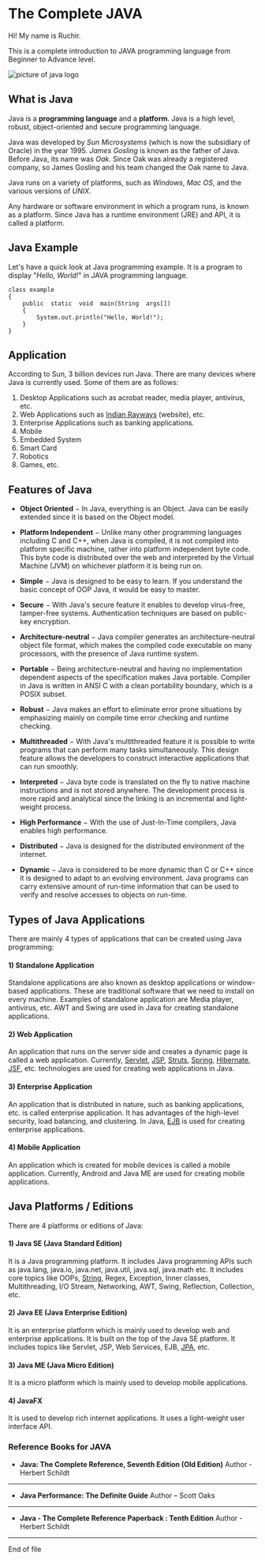 # The Complete JAVA
Hi! My name is Ruchir.

This is a complete introduction to JAVA programming language from Beginner to Advance level.

![picture of java logo](https://tinyurl.com/y3lszoyh)

## What is Java

Java is a  **programming language**  and a  **platform**. Java is a high level, robust, object-oriented and secure programming language.

Java was developed by  _Sun Microsystems_  (which is now the subsidiary of Oracle) in the year 1995.  _James Gosling_  is known as the father of Java. Before Java, its name was  _Oak_. Since Oak was already a registered company, so James Gosling and his team changed the Oak name to Java.

Java runs on a variety of platforms, such as *Windows*, *Mac OS*, and the various versions of *UNIX*. 

Any hardware or software environment in which a program runs, is known as a platform. Since Java has a runtime environment (JRE) and API, it is called a platform.




## Java Example

Let's have a quick look at Java programming example. It is a program to display "*Hello, World!*" in JAVA programming language.

    class example
    {
    	public  static  void  main(String  args[])
    	{
    		System.out.println("Hello, World!");
    	}
    }



## Application

According to Sun, 3 billion devices run Java. There are many devices where Java is currently used. Some of them are as follows:

1.  Desktop Applications such as acrobat reader, media player, antivirus, etc.
2.  Web Applications such as [Indian Rayways](https://www.irctc.co.in/) (website), etc.
3.  Enterprise Applications such as banking applications.
4.  Mobile
5.  Embedded System
6.  Smart Card
7.  Robotics
8.  Games, etc.



## Features of Java

-   **Object Oriented**  − In Java, everything is an Object. Java can be easily extended since it is based on the Object model.
    
-   **Platform Independent**  − Unlike many other programming languages including C and C++, when Java is compiled, it is not compiled into platform specific machine, rather into platform independent byte code. This byte code is distributed over the web and interpreted by the Virtual Machine (JVM) on whichever platform it is being run on.
    
-   **Simple**  − Java is designed to be easy to learn. If you understand the basic concept of OOP Java, it would be easy to master.
    
-   **Secure**  − With Java's secure feature it enables to develop virus-free, tamper-free systems. Authentication techniques are based on public-key encryption.
    
-   **Architecture-neutral**  − Java compiler generates an architecture-neutral object file format, which makes the compiled code executable on many processors, with the presence of Java runtime system.
    
-   **Portable**  − Being architecture-neutral and having no implementation dependent aspects of the specification makes Java portable. Compiler in Java is written in ANSI C with a clean portability boundary, which is a POSIX subset.
    
-   **Robust**  − Java makes an effort to eliminate error prone situations by emphasizing mainly on compile time error checking and runtime checking.
-   **Multithreaded**  − With Java's multithreaded feature it is possible to write programs that can perform many tasks simultaneously. This design feature allows the developers to construct interactive applications that can run smoothly.
    
-   **Interpreted**  − Java byte code is translated on the fly to native machine instructions and is not stored anywhere. The development process is more rapid and analytical since the linking is an incremental and light-weight process.
    
-   **High Performance**  − With the use of Just-In-Time compilers, Java enables high performance.
    
-   **Distributed**  − Java is designed for the distributed environment of the internet.
    
-   **Dynamic**  − Java is considered to be more dynamic than C or C++ since it is designed to adapt to an evolving environment. Java programs can carry extensive amount of run-time information that can be used to verify and resolve accesses to objects on run-time.



## Types of Java Applications

There are mainly 4 types of applications that can be created using Java programming:

#### 1) Standalone Application

Standalone applications are also known as desktop applications or window-based applications. These are traditional software that we need to install on every machine. Examples of standalone application are Media player, antivirus, etc. AWT and Swing are used in Java for creating standalone applications.

#### 2) Web Application

An application that runs on the server side and creates a dynamic page is called a web application. Currently,  [Servlet](https://www.javatpoint.com/servlet-tutorial),  [JSP](https://www.javatpoint.com/jsp-tutorial),  [Struts](https://www.javatpoint.com/struts-2-tutorial),  [Spring](https://www.javatpoint.com/spring-tutorial),  [Hibernate](https://www.javatpoint.com/hibernate-tutorial),  [JSF](https://www.javatpoint.com/jsf-tutorial), etc. technologies are used for creating web applications in Java.

#### 3) Enterprise Application

An application that is distributed in nature, such as banking applications, etc. is called enterprise application. It has advantages of the high-level security, load balancing, and clustering. In Java,  [EJB](https://www.javatpoint.com/ejb-tutorial)  is used for creating enterprise applications.

#### 4) Mobile Application

An application which is created for mobile devices is called a mobile application. Currently, Android and Java ME are used for creating mobile applications.



## Java Platforms / Editions

There are 4 platforms or editions of Java:

#### 1) Java SE (Java Standard Edition)

It is a Java programming platform. It includes Java programming APIs such as java.lang, java.io, java.net, java.util, java.sql, java.math etc. It includes core topics like OOPs,  [String](https://www.javatpoint.com/java-string), Regex, Exception, Inner classes, Multithreading, I/O Stream, Networking, AWT, Swing, Reflection, Collection, etc.

#### 2) Java EE (Java Enterprise Edition)

It is an enterprise platform which is mainly used to develop web and enterprise applications. It is built on the top of the Java SE platform. It includes topics like Servlet, JSP, Web Services, EJB,  [JPA](https://www.javatpoint.com/jpa-tutorial), etc.

#### 3) Java ME (Java Micro Edition)

It is a micro platform which is mainly used to develop mobile applications.

#### 4) JavaFX

It is used to develop rich internet applications. It uses a light-weight user interface API.

### Reference Books for JAVA

 - **Java: The Complete Reference, Seventh Edition (Old Edition)**
    Author - Herbert Schildt
---

 - **Java Performance: The Definite Guide** 
    Author –  Scott Oaks
---

 - **Java - The Complete Reference Paperback : Tenth Edition** 
    Author - Herbert Schildt
  
----
End of file
